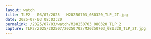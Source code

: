 ```yaml
---
layout: watch
title: TLP2 - 03/07/2025 - M20250703_080320_TLP_2T.jpg
date: 2025-07-03 08:03:20
permalink: /2025/07/03/watch/M20250703_080320_TLP_2
capture: TLP2/2025/202507/20250702/M20250703_080320_TLP_2T.jpg
---
```

